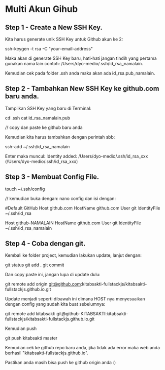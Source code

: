 # Multi Akun Gihub

## Step 1 - Create a New SSH Key.

Kita harus generate unik SSH Key untuk Github akun ke 2:

  ssh-keygen -t rsa -C "your-email-address"

Maka akan di generate SSH Key baru, hati-hati jangan tindih yang pertama gunakan nama lain contoh: /Users/dyo-medio/.ssh/id_rsa_namalain.

Kemudian cek pada folder .ssh anda maka akan ada  id_rsa.pub_namalain.

## Step 2 - Tambahkan New SSH Key ke github.com baru anda.

Tampilkan SSH Key yang baru di Terminal:

  cd .ssh
  cat id_rsa_namalain.pub

  // copy dan paste ke github baru anda

Kemudian kita harus tambahkan dengan perintah sbb:

  ssh-add ~/.ssh/id_rsa_namalain

Enter maka muncul: Identity added: /Users/dyo-medio/.ssh/id_rsa_xxx (/Users/dyo-medio/.ssh/id_rsa_xxx) 


## Step 3 - Membuat Config File.

  touch ~/.ssh/config

  // kemudian buka dengan:
  nano config dan isi dengan:

  #Default GitHub
  Host github.com
    HostName github.com
    User git
    IdentityFile ~/.ssh/id_rsa

  Host github-NAMALAIN
    HostName github.com
    User git
    IdentityFile ~/.ssh/id_rsa_namalain

## Step 4 - Coba dengan git.

Kembali ke folder project, kemudian lakukan update, lanjut dengan:

  git status
  git add .
  git commit 

Dan copy paste ini, jangan lupa di update dulu:

  git remote add origin git@github.com:kitabsakti-fullstackjs/kitabsakti-fullstackjs.github.io.git

Update menjadi seperti dibawah ini dimana HOST nya menyesuaikan dengan config yang sudah kita buat sebelumnya:

  git remote add kitabsakti git@github-KITABSAKTI:kitabsakti-fullstackjs/kitabsakti-fullstackjs.github.io.git

Kemudian push

  git push kitabsakti master

Kemudian cek ke github repo baru anda, jika tidak ada error maka web anda berhasil "kitabsakti-fullstackjs.github.io".

Pastikan anda masih bisa push ke github origin anda :)